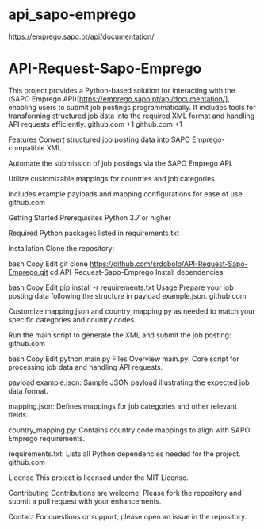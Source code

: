 # api_sapo-emprego

 https://emprego.sapo.pt/api/documentation/


# API-Request-Sapo-Emprego
This project provides a Python-based solution for interacting with the (SAPO Emprego API)[https://emprego.sapo.pt/api/documentation/], enabling users to submit job postings programmatically. It includes tools for transforming structured job data into the required XML format and handling API requests efficiently.
github.com
+1
github.com
+1

Features
Convert structured job posting data into SAPO Emprego-compatible XML.

Automate the submission of job postings via the SAPO Emprego API.

Utilize customizable mappings for countries and job categories.

Includes example payloads and mapping configurations for ease of use.
github.com

Getting Started
Prerequisites
Python 3.7 or higher

Required Python packages listed in requirements.txt

Installation
Clone the repository:

bash
Copy
Edit
git clone https://github.com/srdobolo/API-Request-Sapo-Emprego.git
cd API-Request-Sapo-Emprego
Install dependencies:

bash
Copy
Edit
pip install -r requirements.txt
Usage
Prepare your job posting data following the structure in payload example.json.
github.com

Customize mapping.json and country_mapping.py as needed to match your specific categories and country codes.

Run the main script to generate the XML and submit the job posting:
github.com

bash
Copy
Edit
python main.py
Files Overview
main.py: Core script for processing job data and handling API requests.

payload example.json: Sample JSON payload illustrating the expected job data format.

mapping.json: Defines mappings for job categories and other relevant fields.

country_mapping.py: Contains country code mappings to align with SAPO Emprego requirements.

requirements.txt: Lists all Python dependencies needed for the project.
github.com

License
This project is licensed under the MIT License.

Contributing
Contributions are welcome! Please fork the repository and submit a pull request with your enhancements.

Contact
For questions or support, please open an issue in the repository.